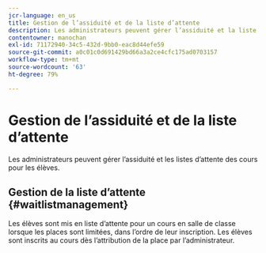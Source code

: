 ```yaml
---
jcr-language: en_us
title: Gestion de l’assiduité et de la liste d’attente
description: Les administrateurs peuvent gérer l’assiduité et la liste d’attente des cours pour les élèves Adobe Learning Manager.
contentowner: manochan
exl-id: 71172940-34c5-432d-9bb0-eac8d44efe59
source-git-commit: a0c01c0d691429bd66a3a2ce4cfc175ad0703157
workflow-type: tm+mt
source-wordcount: '63'
ht-degree: 79%

---
```


# Gestion de l’assiduité et de la liste d’attente

Les administrateurs peuvent gérer l’assiduité et les listes d’attente des cours pour les élèves.

## Gestion de la liste d’attente {#waitlistmanagement}

Les élèves sont mis en liste d’attente pour un cours en salle de classe lorsque les places sont limitées, dans l’ordre de leur inscription. Les élèves sont inscrits au cours dès l’attribution de la place par l’administrateur.
